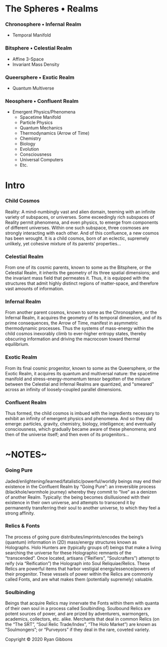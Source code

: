 # The Spheres &bull; Realms
  
### Chronosphere &bull; Infernal Realm
  
- Temporal Manifold
  
### Bitsphere &bull; Celestial Realm
  
- Affine 3-Space
- Invariant Mass Density
  
### Queersphere &bull; Exotic Realm
  
- Quantum Multiverse
  
### Neosphere &bull; Confluent Realm
  
- Emergent Physics/Phenomena
  - Spacetime Manifold
  - Particle Physics
  - Quantum Mechanics
  - Thermodynamics (Arrow of Time)
  - Chemistry
  - Biology
  - Evolution
  - Consciousness
  - Universal Computers
  - Etc.
  
# Intro
  
### Child Cosmos
  
Reality: A mind-numbingly vast and alien domain, teeming with an infinite variety of subspaces, or universes. Some exceedingly rich subspaces of Reality permit phenomena, and even physics, to emerge from components of different universes. Within one such subspace, three cosmoses are strongly interacting with each other. And of this confluence, a new cosmos has been wrought. It is a child cosmos, born of an eclectic, supremely unlikely, yet cohesive mixture of its parents’ properties...
  
### Celestial Realm
  
From one of its cosmic parents, known to some as the Bitsphere, or the Celestial Realm, it inherits the geometry of its three spatial dimensions; and the invariant mass field that permeates it. Thus, it is equipped with the structures that admit highly distinct regions of matter-space, and therefore vast amounts of information.
  
### Infernal Realm
  
From another parent cosmos, known to some as the Chronosphere, or the Infernal Realm, it acquires the geometry of its temporal dimension, and of its prime consequences, the Arrow of Time, manifest in asymmetric thermodynamic processes. Thus the systems of mass-energy within the child cosmos inexorably climb to ever-higher entropy states, thereby obscuring information and driving the macrocosm toward thermal equilibrium.
  
### Exotic Realm
  
From its final cosmic progenitor, known to some as the Queersphere, or the Exotic Realm, it acquires its quantum and multiversal nature: the spacetime manifold and stress-energy-momentum tensor begotten of the mixture between the Celestial and Infernal Realms are quantized, and "smeared" across an infinity of loosely-coupled parallel dimensions.  
  
### Confluent Realm
Thus formed, the child cosmos is imbued with the ingredients necessary to exhibit an infinity of emergent physics and phenomena. And so they did emerge: particles, gravity, chemistry, biology, intelligence; and eventually consciousness, which gradually became aware of these phenomena; and then of the universe itself; and then even of its progenitors...
  
# ~NOTES~
  
### Going Pure
  
Jaded/enlightening/learned/fatalistic/powerful/worldly beings may end their existence in the Confluent Realm by “Going Pure”: an irreversible process (blackhole/wormhole journey) whereby they commit to “live” as a denizen of another Realm. Typically: the being becomes disillusioned with their existence in their own universe, and attempts to transcend it by permanently transferring their soul to another universe, to which they feel a strong affinity.
  
### Relics & Fonts
  
The process of going pure distributes/imprints/encodes the being’s (quantum) information in (2D) mass/energy structures known as Holographs.  Holo Hunters are (typically groups of) beings that make a living searching the universe for these Holographic remnants of the “transcended”. Once located, artisans (“Reifiers”, “Soulcrafters”) attempt to reify (via “Reification”) the Holograph into Soul Reliquiae/Relics. These Relics are powerful items that harbor vestigial energy/essence/powers of their progenitor. These vessels of power within the Relics are commonly called Fonts, and are what makes them (potentially supremely) valuable.
  
### Soulbinding
  
Beings that acquire Relics may innervate the Fonts within them with quanta of their own soul in a process called Soulbinding. Soulbound Relics are potent sources of power, and are prized by adventurers, warmongers, academics, collectors, etc. alike. Merchants that deal in common Relics (on the “The SRT”, “Soul Relic Trade/Index”, “The Holo Market”) are known as “Soulmongers”; or “Purveyors” if they deal in the rare, coveted variety.
  
  
Copyright © 2020 Ryan Gibbons